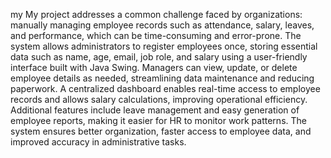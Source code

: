 my My project addresses a common challenge faced by organizations: manually managing employee records such as attendance, salary, leaves, and performance, which can be time-consuming and error-prone. The system allows administrators to register employees once, storing essential data such as name, age, email, job role, and salary using a user-friendly interface built with Java Swing. Managers can view, update, or delete employee details as needed, streamlining data maintenance and reducing paperwork. A centralized dashboard enables real-time access to employee records and allows salary calculations, improving operational efficiency. Additional features include leave management and easy generation of employee reports, making it easier for HR to monitor work patterns. The system ensures better organization, faster access to employee data, and improved accuracy in administrative tasks.
